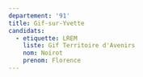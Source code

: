 ```yaml
---
departement: '91'
title: Gif-sur-Yvette
candidats:
  - etiquette: LREM
    liste: Gif Territoire d'Avenirs
    nom: Noirot
    prenom: Florence
---
```


